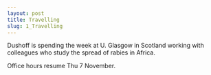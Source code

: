 ```yaml
---
layout: post
title: Travelling
slug: 1_Travelling
---
```


Dushoff is spending the week at U. Glasgow in Scotland working with colleagues who study the spread of rabies in Africa.

Office hours resume Thu 7 November.
